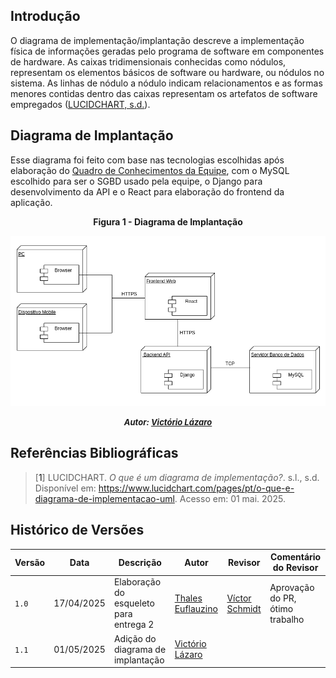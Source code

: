 ## Introdução

O diagrama de implementação/implantação descreve a implementação física de informações geradas pelo programa de software em componentes de hardware. As caixas tridimensionais conhecidas como nódulos, representam os elementos básicos de software ou hardware, ou nódulos no sistema. As linhas de nódulo a nódulo indicam relacionamentos e as formas menores contidas dentro das caixas representam os artefatos de software empregados ([LUCIDCHART, s.d.](#ref1)).

## Diagrama de Implantação

Esse diagrama foi feito com base nas tecnologias escolhidas após elaboração do [Quadro de Conhecimentos da Equipe](./Modelagem/quadroConhecimento.md), com o MySQL escolhido para ser o SGBD usado pela equipe, o Django para desenvolvimento da API e o React para elaboração do frontend da aplicação.

<center>
<p><b>Figura 1 - Diagrama de Implantação</b></p>

![Diagrama de Implantação](../assets/diagrama-implantacao/diagrama_implantacao.png)

<font size="2"><p style="text-align: center"><b>*Autor: <a href="https://github.com/Victor-oss">Victório Lázaro</a>*</b></p></font>
</center>

## Referências Bibliográficas

> [<a id='ref1'>1</a>] LUCIDCHART. *O que é um diagrama de implementação?*. s.l., s.d. Disponível em: <https://www.lucidchart.com/pages/pt/o-que-e-diagrama-de-implementacao-uml>. Acesso em: 01 mai. 2025.

## Histórico de Versões

| Versão | Data       | Descrição               | Autor                                             | Revisor                                                | Comentário do Revisor |
| ------ | ---------- | ----------------------- | ------------------------------------------------- | ------------------------------------------------------ | --------------------- |
| `1.0`    | 17/04/2025 | Elaboração do esqueleto para entrega 2    |[Thales Euflauzino](https://github.com/thaleseuflauzino) | [Víctor Schmidt](https://github.com/moonshinerd)  | Aprovação do PR, ótimo trabalho |
| `1.1`    | 01/05/2025 | Adição do diagrama de implantação  |[Victório Lázaro](https://github.com/Victor-oss) | | |